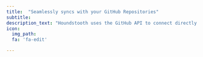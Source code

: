 ```yaml
---
title:  "Seamlessly syncs with your GitHub Repositories"
subtitle:
description_text: "Houndstooth uses the GitHub API to connect directly to your project so content editors don't need to work locally."
icon:
  img_path:
  fa: 'fa-edit'

---
```

